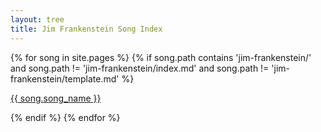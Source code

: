 ```yaml
---
layout: tree
title: Jim Frankenstein Song Index
---
```

<div class="sc-bdfBwQ jrDHLp">
    {% for song in site.pages %}
        {% if song.path contains 'jim-frankenstein/' and song.path != 'jim-frankenstein/index.md' and song.path != 'jim-frankenstein/template.md' %}
            <div data-id="355317540" class="sc-bdfBwQ pkAuV">
                <div id="355317540" class="sc-bdfBwQ sc-kIeTtH jAmcnV cnxSGb"></div>
                <div data-testid="StyledContainer" class="sc-bdfBwQ sc-dmlrTW eua-dhZ kGoTFc group" type="CLASSIC">
                    <a href="{{ song.short_name }}"
                        rel="noopener" data-testid="LinkButton"
                        class="sc-pFZIQ sc-hHftDr ldGKnQ fhtMSy group"
                        height="auto">
                        <div class="w-full h-full">
                            <div data-testid="LinkThumbnail"
                                class="sc-bdfBwQ sc-gsTCUz sc-bkzZxe dgVnpq bhdLno CvSZl"></div>
                            <p class="sc-hKgILt sc-jUEnpm gXKGT fmxDzY">{{ song.song_name }}</p>
                        </div>
                    </a>
                </div>
            </div>
        {% endif %}
    {% endfor %}
    <!-- {% for song in songs %}
    {% endfor %} -->
</div>